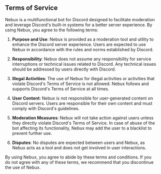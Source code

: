 ## Terms of Service

Nebux is a multifunctional bot for Discord designed to facilitate moderation and leverage Discord's built-in systems for a better server experience. By using Nebux, you agree to the following terms:

1. **Purpose and Use**: Nebux is provided as a moderation tool and utility to enhance the Discord server experience. Users are expected to use Nebux in accordance with the rules and norms established by Discord.

2. **Responsibility**: Nebux does not assume any responsibility for service interruptions or technical issues related to Discord. Any technical issues should be addressed by users directly with Discord.

3. **Illegal Activities**: The use of Nebux for illegal activities or activities that violate Discord's Terms of Service is not allowed. Nebux follows and supports Discord's Terms of Service at all times.

4. **User Content**: Nebux is not responsible for user-generated content on Discord servers. Users are responsible for their own content and must comply with Discord's guidelines.

5. **Moderation Measures**: Nebux will not take action against users unless they directly violate Discord's Terms of Service. In case of abuse of the bot affecting its functionality, Nebux may add the user to a blacklist to prevent further use.

6. **Disputes**: No disputes are expected between users and Nebux, as Nebux acts as a tool and does not get involved in user interactions.

By using Nebux, you agree to abide by these terms and conditions. If you do not agree with any of these terms, we recommend that you discontinue the use of Nebux.
